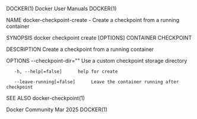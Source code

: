 DOCKER(1)							      Docker User Manuals							     DOCKER(1)

NAME
       docker-checkpoint-create - Create a checkpoint from a running container

SYNOPSIS
       docker checkpoint create [OPTIONS] CONTAINER CHECKPOINT

DESCRIPTION
       Create a checkpoint from a running container

OPTIONS
       --checkpoint-dir=""	Use a custom checkpoint storage directory

       -h, --help[=false]      help for create

       --leave-running[=false]	    Leave the container running after checkpoint

SEE ALSO
       docker-checkpoint(1)

Docker Community							   Mar 2025								     DOCKER(1)
